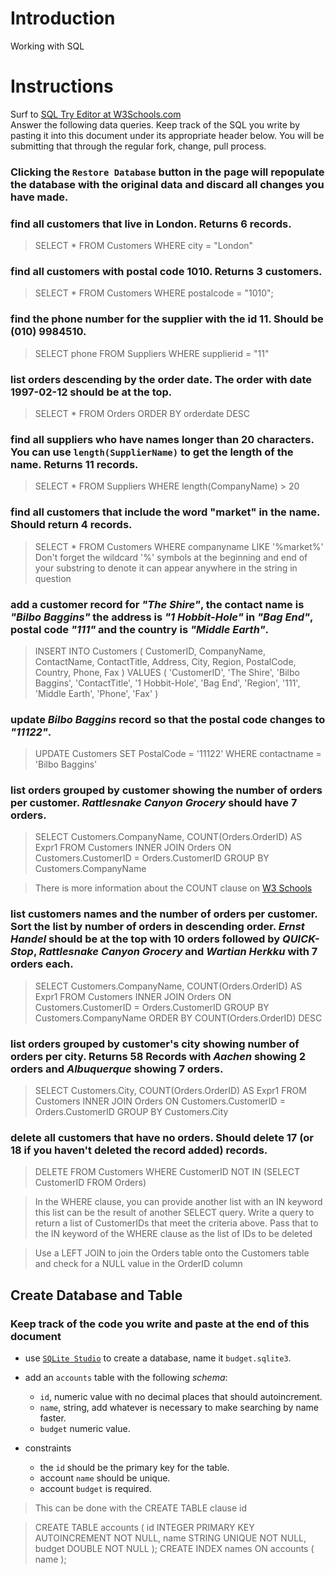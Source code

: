 # Introduction

Working with SQL

# Instructions

Surf to [SQL Try Editor at W3Schools.com](https://www.w3schools.com/Sql/tryit.asp?filename=trysql_select_top)  
Answer the following data queries. Keep track of the SQL you write by pasting it into this document under its appropriate header below. You will be submitting that through the regular fork, change, pull process.

### **Clicking the `Restore Database` button in the page will repopulate the database with the original data and discard all changes you have made**.

### find all customers that live in London. Returns 6 records.
> SELECT *
  FROM Customers
  WHERE city = "London"

### find all customers with postal code 1010. Returns 3 customers.
> SELECT *
  FROM Customers
  WHERE postalcode = "1010";


### find the phone number for the supplier with the id 11. Should be (010) 9984510.
> SELECT phone
  FROM Suppliers
  WHERE supplierid = "11"

### list orders descending by the order date. The order with date 1997-02-12 should be at the top.
> SELECT *
  FROM Orders
  ORDER BY orderdate DESC

### find all suppliers who have names longer than 20 characters. You can use `length(SupplierName)` to get the length of the name. Returns 11 records.
> SELECT *
  FROM Suppliers
  WHERE length(CompanyName) > 20
### find all customers that include the word "market" in the name. Should return 4 records.
> SELECT *
  FROM Customers
  WHERE companyname LIKE '%market%'
> Don't forget the wildcard '%' symbols at the beginning and end of your substring to denote it can appear anywhere in the string in question

### add a customer record for _"The Shire"_, the contact name is _"Bilbo Baggins"_ the address is _"1 Hobbit-Hole"_ in _"Bag End"_, postal code _"111"_ and the country is _"Middle Earth"_.
>INSERT INTO Customers (
                          CustomerID,
                          CompanyName,
                          ContactName,
                          ContactTitle,
                          Address,
                          City,
                          Region,
                          PostalCode,
                          Country,
                          Phone,
                          Fax
                      )
                      VALUES (
                          'CustomerID',
                          'The Shire',
                          'Bilbo Baggins',
                          'ContactTitle',
                          '1 Hobbit-Hole',
                          'Bag End',
                          'Region',
                          '111',
                          'Middle Earth',
                          'Phone',
                          'Fax'
                      )

### update _Bilbo Baggins_ record so that the postal code changes to _"11122"_.
> UPDATE Customers
   SET PostalCode = '11122'
 WHERE contactname = 'Bilbo Baggins'

### list orders grouped by customer showing the number of orders per customer. _Rattlesnake Canyon Grocery_ should have 7 orders.
> SELECT        Customers.CompanyName, COUNT(Orders.OrderID) AS Expr1
FROM            Customers INNER JOIN
                         Orders ON Customers.CustomerID = Orders.CustomerID
GROUP BY Customers.CompanyName

> There is more information about the COUNT clause on [W3 Schools](https://www.w3schools.com/sql/sql_count_avg_sum.asp)

### list customers names and the number of orders per customer. Sort the list by number of orders in descending order. _Ernst Handel_ should be at the top with 10 orders followed by _QUICK-Stop_, _Rattlesnake Canyon Grocery_ and _Wartian Herkku_ with 7 orders each.
> SELECT        Customers.CompanyName, COUNT(Orders.OrderID) AS Expr1
FROM            Customers INNER JOIN
                         Orders ON Customers.CustomerID = Orders.CustomerID
GROUP BY Customers.CompanyName
ORDER BY COUNT(Orders.OrderID) DESC
### list orders grouped by customer's city showing number of orders per city. Returns 58 Records with _Aachen_ showing 2 orders and _Albuquerque_ showing 7 orders.
> SELECT        Customers.City, COUNT(Orders.OrderID) AS Expr1
FROM            Customers INNER JOIN
                         Orders ON Customers.CustomerID = Orders.CustomerID
GROUP BY Customers.City
### delete all customers that have no orders. Should delete 17 (or 18 if you haven't deleted the record added) records.
> DELETE FROM Customers
WHERE CustomerID
NOT IN (SELECT CustomerID FROM Orders)

> In the WHERE clause, you can provide another list with an IN keyword this list can be the result of another SELECT query. Write a query to return a list of CustomerIDs that meet the criteria above. Pass that to the IN keyword of the WHERE clause as the list of IDs to be deleted
 
> Use a LEFT JOIN to join the Orders table onto the Customers table and check for a NULL value in the OrderID column

## Create Database and Table

### Keep track of the code you write and paste at the end of this document

- use [`SQLite Studio`](https://sqlitestudio.pl/index.rvt) to create a database, name it `budget.sqlite3`.
- add an `accounts` table with the following _schema_:

  - `id`, numeric value with no decimal places that should autoincrement.
  - `name`, string, add whatever is necessary to make searching by name faster.
  - `budget` numeric value.

- constraints
  - the `id` should be the primary key for the table.
  - account `name` should be unique.
  - account `budget` is required.
> This can be done with the CREATE TABLE clause
> id

>CREATE TABLE accounts (
    id     INTEGER PRIMARY KEY AUTOINCREMENT
                   NOT NULL,
    name   STRING  UNIQUE
                   NOT NULL,
    budget DOUBLE  NOT NULL
);
CREATE INDEX names ON accounts (
    name
);

